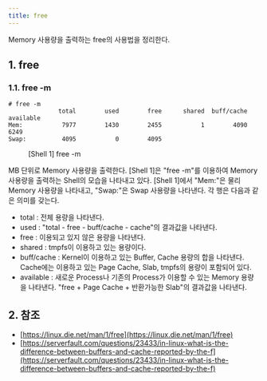 ```yaml
---
title: free
---
```


Memory 사용량을 출력하는 free의 사용법을 정리한다.

## 1. free

### 1.1. free -m

```shell
# free -m
              total        used        free      shared  buff/cache   available
Mem:           7977        1430        2455           1        4090        6249
Swap:          4095           0        4095
```
<figure>
<figcaption class="caption">[Shell 1] free -m</figcaption>
</figure>

MB 단위로 Memory 사용량을 출력한다. [Shell 1]은 "free -m"를 이용하여 Memory 사용량을 출력하는 Shell의 모습을 나타내고 있다. [Shell 1]에서 "Mem:"은 물리 Memory 사용량을 나타내고, "Swap:"은 Swap 사용량을 나타낸다. 각 행은 다음과 같은 의미를 갖는다.

* total : 전체 용량을 나타낸다.
* used : "total - free - buff/cache - cache"의 결과값을 나타낸다.
* free : 이용되고 있지 않은 용량을 나타낸다.
* shared : tmpfs이 이용하고 있는 용량이다.
* buff/cache : Kernel이 이용하고 있는 Buffer, Cache 용량의 합을 나타낸다. Cache에는 이용하고 있는 Page Cache, Slab, tmpfs의 용량이 포함되어 있다.
* available : 새로운 Process나 기존의 Process가 이용할 수 있는 Memory 용량을 나타낸다. "free + Page Cache + 반환가능한 Slab"의  결과값을 나타낸다.

## 2. 참조

* [https://linux.die.net/man/1/free](https://linux.die.net/man/1/free)
* [https://serverfault.com/questions/23433/in-linux-what-is-the-difference-between-buffers-and-cache-reported-by-the-f](https://serverfault.com/questions/23433/in-linux-what-is-the-difference-between-buffers-and-cache-reported-by-the-f)


